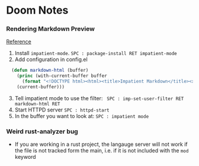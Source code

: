 # Doom Notes

### Rendering Markdown Preview 
[Reference](https://stackoverflow.com/questions/36183071/how-can-i-preview-markdown-in-emacs-in-real-time)
1. Install `impatient-mode`.
   `SPC : package-install RET impatient-mode`
2. Add configuration in config.el
```lisp 
  (defun markdown-html (buffer)
    (princ (with-current-buffer buffer
      (format "<!DOCTYPE html><html><title>Impatient Markdown</title><xmp theme=\"united\" style=\"display:none;\"> %s  </xmp><script src=\"http://strapdownjs.com/v/0.2/strapdown.js\"></script></html>" (buffer-substring-no-properties (point-min) (point-max))))
    (current-buffer)))
```
3. Tell impatient mode to use the filter: 
   ` SPC : imp-set-user-filter RET markdown-html RET`
4. Start HTTPD server 
    `SPC : httpd-start`
5. In the buffer you want to look at: 
   `SPC : impatient mode`


### Weird rust-analyzer bug
* If you are working in a rust project, the langauge server will not work if the
   file is not tracked form the main, i.e. if it is not included with the `mod` keyword 
